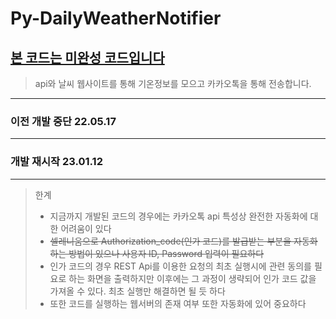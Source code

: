 # Py-DailyWeatherNotifier

## <u>본 코드는 미완성 코드입니다</u>

> api와 날씨 웹사이트를 통해 기온정보를 모으고 카카오톡을 통해 전송합니다.

---

### 이전 개발 중단 22.05.17

---

### 개발 재시작 23.01.12

---

> 한계
>
> - 지금까지 개발된 코드의 경우에는 카카오톡 api 특성상 완전한 자동화에 대한 어려움이 있다
> - ~~셀레니움으로 Authorization_code(인가 코드)를 발급받는 부분을 자동화하는 방법이 있으나 사용자 ID, Password 입력이 필요하다~~
> - 인가 코드의 경우 REST Api를 이용한 요청의 최초 실행시에 관련 동의를 필요로 하는 화면을 출력하지만 이후에는 그 과정이 생략되어 인가 코드 값을 가져올 수 있다. 최초 실행만 해결하면 될 듯 하다
> - 또한 코드를 실행하는 웹서버의 존재 여부 또한 자동화에 있어 중요하다
